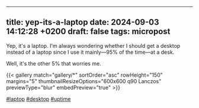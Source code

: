 


---
title: yep-its-a-laptop
date: 2024-09-03 14:12:28  +0200
draft: false
tags: micropost
---

Yep, it's a laptop. I'm always wondering whether I should get a desktop instead of a laptop since I use it mainly—95% of the time—at a desk.

Well, it's the other 5% that worries me.

{{< gallery match="gallery/*" sortOrder="asc" rowHeight="150" margins="5" thumbnailResizeOptions="600x600 q90 Lanczos" previewType="blur" embedPreview="true" >}}

[#laptop](https://mastodon.bofhers.es/tags/laptop)
[#desktop](https://mastodon.bofhers.es/tags/desktop)
[#uptime](https://mastodon.bofhers.es/tags/uptime)